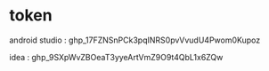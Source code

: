 # token
android studio : 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

idea : 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
